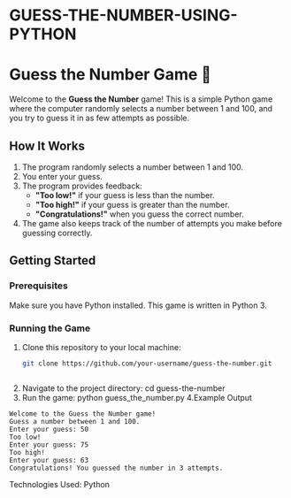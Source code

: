 # GUESS-THE-NUMBER-USING-PYTHON

# Guess the Number Game 🎲

Welcome to the **Guess the Number** game! This is a simple Python game where the computer randomly selects a number between 1 and 100, and you try to guess it in as few attempts as possible.

## How It Works

1. The program randomly selects a number between 1 and 100.
2. You enter your guess.
3. The program provides feedback:
   - **"Too low!"** if your guess is less than the number.
   - **"Too high!"** if your guess is greater than the number.
   - **"Congratulations!"** when you guess the correct number.
4. The game also keeps track of the number of attempts you make before guessing correctly.

## Getting Started

### Prerequisites

Make sure you have Python installed. This game is written in Python 3.

### Running the Game

1. Clone this repository to your local machine:
   ```bash
   git clone https://github.com/your-username/guess-the-number.git

   
   
  2. Navigate to the project directory:
        cd guess-the-number
  3. Run the game:
     python guess_the_number.py
  4.Example Output

    Welcome to the Guess the Number game!
    Guess a number between 1 and 100.
    Enter your guess: 50
    Too low!
    Enter your guess: 75
    Too high!
    Enter your guess: 63
    Congratulations! You guessed the number in 3 attempts.
Technologies Used:
    Python
